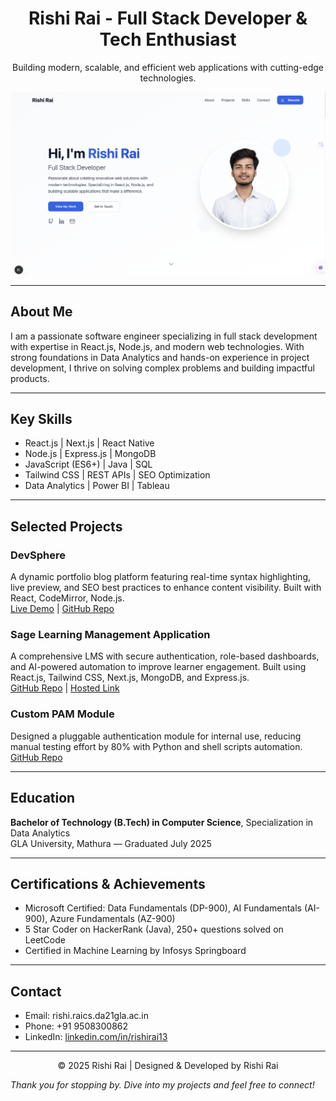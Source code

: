 

<h1 align="center">Rishi Rai - Full Stack Developer & Tech Enthusiast</h1>
<p align="center">
Building modern, scalable, and efficient web applications with cutting-edge technologies.
</p>

<p align="center">
  <img src="https://github.com/rishirai13/Rishi-s-Portfolio/blob/362741e7433fd4ba9a8f31f3c6141a8dd7e6434d/hero.png" alt="Rishi's Portfolio Preview" width="600"/>
</p>

---

## About Me
I am a passionate software engineer specializing in full stack development with expertise in React.js, Node.js, and modern web technologies. With strong foundations in Data Analytics and hands-on experience in project development, I thrive on solving complex problems and building impactful products.

---

## Key Skills
- React.js | Next.js | React Native
- Node.js | Express.js | MongoDB
- JavaScript (ES6+) | Java | SQL
- Tailwind CSS | REST APIs | SEO Optimization
- Data Analytics | Power BI | Tableau

---

## Selected Projects

### DevSphere
A dynamic portfolio blog platform featuring real-time syntax highlighting, live preview, and SEO best practices to enhance content visibility. Built with React, CodeMirror, Node.js.  
[Live Demo](https://rishi-portfolio-2v7hw10vy-rishirai13s-projects.vercel.app) | [GitHub Repo](https://github.com/rishirai13/DevSphere)

### Sage Learning Management Application
A comprehensive LMS with secure authentication, role-based dashboards, and AI-powered automation to improve learner engagement. Built using React.js, Tailwind CSS, Next.js, MongoDB, and Express.js.  
[GitHub Repo](https://github.com/rishirai13/Sage-Edu.-Tech) | [Hosted Link](https://bit.ly/4m9ms7w)

### Custom PAM Module
Designed a pluggable authentication module for internal use, reducing manual testing effort by 80% with Python and shell scripts automation.  
[GitHub Repo](https://github.com/rishirai13/Custom-PAM-Module)

---

## Education
**Bachelor of Technology (B.Tech) in Computer Science**, Specialization in Data Analytics  
GLA University, Mathura — Graduated July 2025

---

## Certifications & Achievements
- Microsoft Certified: Data Fundamentals (DP-900), AI Fundamentals (AI-900), Azure Fundamentals (AZ-900)
- 5 Star Coder on HackerRank (Java), 250+ questions solved on LeetCode
- Certified in Machine Learning by Infosys Springboard

---

## Contact
- Email: rishi.raics.da21gla.ac.in
- Phone: +91 9508300862
- LinkedIn: [linkedin.com/in/rishirai13](https://www.linkedin.com/in/rishirai13)

---

<p align="center">
  © 2025 Rishi Rai | Designed & Developed by Rishi Rai
</p>


*Thank you for stopping by. Dive into my projects and feel free to connect!*

